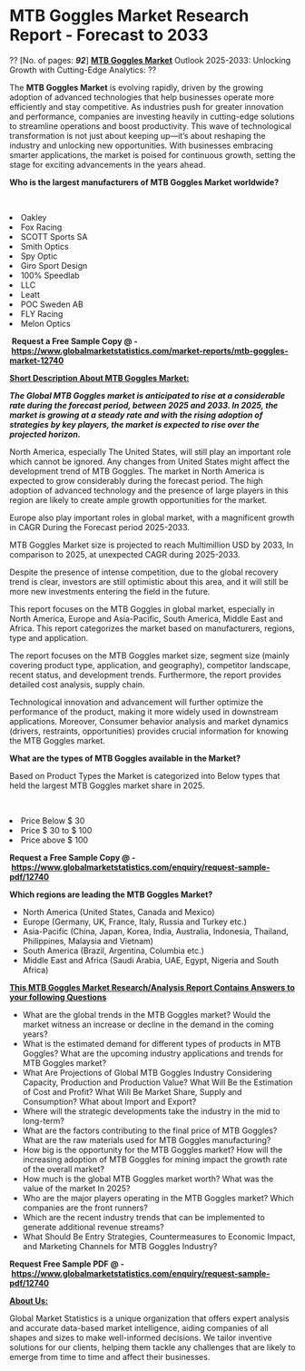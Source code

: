 <H1>MTB Goggles Market Research Report - Forecast to 2033</H1><p>?? [No. of pages:&nbsp;<strong><em>92</em></strong>]&nbsp;<strong><a href="https://www.globalmarketstatistics.com/market-reports/mtb-goggles-market-12740">MTB Goggles&nbsp;Market</a></strong>&nbsp;Outlook 2025-2033: Unlocking Growth with Cutting-Edge Analytics: ??</p><p>The <strong>MTB Goggles Market</strong> is evolving rapidly, driven by the growing adoption of advanced technologies that help businesses operate more efficiently and stay competitive. As industries push for greater innovation and performance, companies are investing heavily in cutting-edge solutions to streamline operations and boost productivity. This wave of technological transformation is not just about keeping up&mdash;it&rsquo;s about reshaping the industry and unlocking new opportunities. With businesses embracing smarter applications, the market is poised for continuous growth, setting the stage for exciting advancements in the years ahead.</p><p><strong>Who is the largest manufacturers of MTB Goggles Market worldwide?</strong></p><p>&nbsp;<li>Oakley<li> Fox Racing<li> SCOTT Sports SA<li> Smith Optics<li> Spy Optic<li> Giro Sport Design<li> 100% Speedlab<li> LLC<li> Leatt<li> POC Sweden AB<li> FLY Racing<li> Melon Optics</p><p>&nbsp;<strong>Request a Free Sample Copy @ -&nbsp;<a href="https://www.globalmarketstatistics.com/market-reports/mtb-goggles-market-12740">https://www.globalmarketstatistics.com/market-reports/mtb-goggles-market-12740</a></strong></p><p><strong><u>Short Description About MTB Goggles Market:</u></strong></p><p><strong><em>The Global MTB Goggles market is anticipated to rise at a considerable rate during the forecast period, between 2025 and 2033. In 2025, the market is growing at a steady rate and with the rising adoption of strategies by key players, the market is expected to rise over the projected horizon.</em></strong></p><p>North America, especially The United States, will still play an important role which cannot be ignored. Any changes from United States might affect the development trend of MTB Goggles. The market in North America is expected to grow considerably during the forecast period. The high adoption of advanced technology and the presence of large players in this region are likely to create ample growth opportunities for the market.</p><p>Europe also play important roles in global market, with a magnificent growth in CAGR During the Forecast period 2025-2033.</p><p>MTB Goggles Market size is projected to reach Multimillion USD by 2033, In comparison to 2025, at unexpected CAGR during 2025-2033.</p><p>Despite the presence of intense competition, due to the global recovery trend is clear, investors are still optimistic about this area, and it will still be more new investments entering the field in the future.</p><p>This report focuses on the MTB Goggles in global market, especially in North America, Europe and Asia-Pacific, South America, Middle East and Africa. This report categorizes the market based on manufacturers, regions, type and application.</p><p>The report focuses on the MTB Goggles market size, segment size (mainly covering product type, application, and geography), competitor landscape, recent status, and development trends. Furthermore, the report provides detailed cost analysis, supply chain.</p><p>Technological innovation and advancement will further optimize the performance of the product, making it more widely used in downstream applications. Moreover, Consumer behavior analysis and market dynamics (drivers, restraints, opportunities) provides crucial information for knowing the MTB Goggles market.</p><p><strong>What are the types of MTB Goggles available in the Market?</strong></p><p>Based on Product Types the Market is categorized into Below types that held the largest MTB Goggles market share in 2025.</p><p>&nbsp;<li>Price Below $ 30<li> Price $ 30 to $ 100<li> Price above $ 100&nbsp;</p><p><strong>Request a Free Sample Copy @ -&nbsp;<a href="https://www.globalmarketstatistics.com/enquiry/request-sample-pdf/12740">https://www.globalmarketstatistics.com/enquiry/request-sample-pdf/12740</a></strong></p><p><strong>Which regions are leading the MTB Goggles Market?</strong></p><ul><li>North America (United States, Canada and Mexico)</li><li>Europe (Germany, UK, France, Italy, Russia and Turkey etc.)</li><li>Asia-Pacific (China, Japan, Korea, India, Australia, Indonesia, Thailand, Philippines, Malaysia and Vietnam)</li><li>South America (Brazil, Argentina, Columbia etc.)</li><li>Middle East and Africa (Saudi Arabia, UAE, Egypt, Nigeria and South Africa)</li></ul><p><strong><u>This MTB Goggles Market Research/Analysis Report Contains Answers to your following Questions</u></strong></p><ul><li>What are the global trends in the MTB Goggles market? Would the market witness an increase or decline in the demand in the coming years?</li><li>What is the estimated demand for different types of products in MTB Goggles? What are the upcoming industry applications and trends for MTB Goggles market?</li><li>What Are Projections of Global MTB Goggles Industry Considering Capacity, Production and Production Value? What Will Be the Estimation of Cost and Profit? What Will Be Market Share, Supply and Consumption? What about Import and Export?</li><li>Where will the strategic developments take the industry in the mid to long-term?</li><li>What are the factors contributing to the final price of MTB Goggles? What are the raw materials used for MTB Goggles manufacturing?</li><li>How big is the opportunity for the MTB Goggles market? How will the increasing adoption of MTB Goggles for mining impact the growth rate of the overall market?</li><li>How much is the global MTB Goggles market worth? What was the value of the market In 2025?</li><li>Who are the major players operating in the MTB Goggles market? Which companies are the front runners?</li><li>Which are the recent industry trends that can be implemented to generate additional revenue streams?</li><li>What Should Be Entry Strategies, Countermeasures to Economic Impact, and Marketing Channels for MTB Goggles Industry?</li></ul><p><strong>Request Free Sample PDF @ -&nbsp;<a href="https://www.globalmarketstatistics.com/enquiry/request-sample-pdf/12740">https://www.globalmarketstatistics.com/enquiry/request-sample-pdf/12740</a></strong></p><p><strong><u>About Us:</u></strong></p><p>Global Market Statistics&nbsp;is a unique organization that offers expert analysis and accurate data-based market intelligence, aiding companies of all shapes and sizes to make well-informed decisions. We tailor inventive solutions for our clients, helping them tackle any challenges that are likely to emerge from time to time and affect their businesses.</p>
